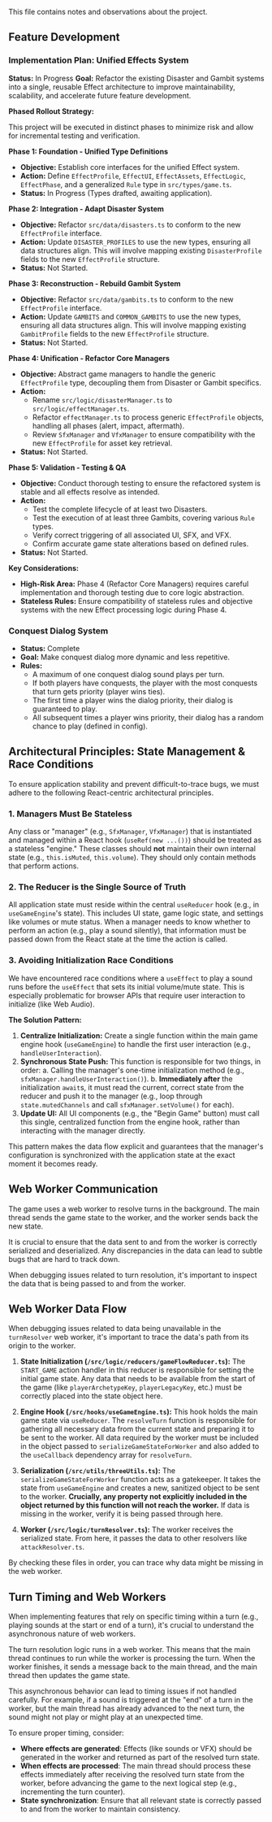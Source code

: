This file contains notes and observations about the project.

## Feature Development



### Implementation Plan: Unified Effects System

**Status:** In Progress
**Goal:** Refactor the existing Disaster and Gambit systems into a single, reusable Effect architecture to improve maintainability, scalability, and accelerate future feature development.

**Phased Rollout Strategy:**

This project will be executed in distinct phases to minimize risk and allow for incremental testing and verification.

**Phase 1: Foundation - Unified Type Definitions**
*   **Objective:** Establish core interfaces for the unified Effect system.
*   **Action:** Define `EffectProfile`, `EffectUI`, `EffectAssets`, `EffectLogic`, `EffectPhase`, and a generalized `Rule` type in `src/types/game.ts`.
*   **Status:** In Progress (Types drafted, awaiting application).

**Phase 2: Integration - Adapt Disaster System**
*   **Objective:** Refactor `src/data/disasters.ts` to conform to the new `EffectProfile` interface.
*   **Action:** Update `DISASTER_PROFILES` to use the new types, ensuring all data structures align. This will involve mapping existing `DisasterProfile` fields to the new `EffectProfile` structure.
*   **Status:** Not Started.

**Phase 3: Reconstruction - Rebuild Gambit System**
*   **Objective:** Refactor `src/data/gambits.ts` to conform to the new `EffectProfile` interface.
*   **Action:** Update `GAMBITS` and `COMMON_GAMBITS` to use the new types, ensuring all data structures align. This will involve mapping existing `GambitProfile` fields to the new `EffectProfile` structure.
*   **Status:** Not Started.

**Phase 4: Unification - Refactor Core Managers**
*   **Objective:** Abstract game managers to handle the generic `EffectProfile` type, decoupling them from Disaster or Gambit specifics.
*   **Action:**
    *   Rename `src/logic/disasterManager.ts` to `src/logic/effectManager.ts`.
    *   Refactor `effectManager.ts` to process generic `EffectProfile` objects, handling all phases (alert, impact, aftermath).
    *   Review `SfxManager` and `VfxManager` to ensure compatibility with the new `EffectProfile` for asset key retrieval.
*   **Status:** Not Started.

**Phase 5: Validation - Testing & QA**
*   **Objective:** Conduct thorough testing to ensure the refactored system is stable and all effects resolve as intended.
*   **Action:**
    *   Test the complete lifecycle of at least two Disasters.
    *   Test the execution of at least three Gambits, covering various `Rule` types.
    *   Verify correct triggering of all associated UI, SFX, and VFX.
    *   Confirm accurate game state alterations based on defined rules.
*   **Status:** Not Started.

**Key Considerations:**
*   **High-Risk Area:** Phase 4 (Refactor Core Managers) requires careful implementation and thorough testing due to core logic abstraction.
*   **Stateless Rules:** Ensure compatibility of stateless rules and objective systems with the new Effect processing logic during Phase 4.


### Conquest Dialog System
*   **Status:** Complete
*   **Goal:** Make conquest dialog more dynamic and less repetitive.
*   **Rules:**
    *   A maximum of one conquest dialog sound plays per turn.
    *   If both players have conquests, the player with the most conquests that turn gets priority (player wins ties).
    *   The first time a player wins the dialog priority, their dialog is guaranteed to play.
    *   All subsequent times a player wins priority, their dialog has a random chance to play (defined in config).

## Architectural Principles: State Management & Race Conditions

To ensure application stability and prevent difficult-to-trace bugs, we must adhere to the following React-centric architectural principles.

### 1. Managers Must Be Stateless

Any class or "manager" (e.g., `SfxManager`, `VfxManager`) that is instantiated and managed within a React hook (`useRef(new ...())`) should be treated as a stateless "engine." These classes should **not** maintain their own internal state (e.g., `this.isMuted`, `this.volume`). They should only contain methods that perform actions.

### 2. The Reducer is the Single Source of Truth

All application state must reside within the central `useReducer` hook (e.g., in `useGameEngine`'s state). This includes UI state, game logic state, and settings like volumes or mute status. When a manager needs to know whether to perform an action (e.g., play a sound silently), that information must be passed down from the React state at the time the action is called.

### 3. Avoiding Initialization Race Conditions

We have encountered race conditions where a `useEffect` to play a sound runs before the `useEffect` that sets its initial volume/mute state. This is especially problematic for browser APIs that require user interaction to initialize (like Web Audio).

**The Solution Pattern:**

1.  **Centralize Initialization:** Create a single function within the main game engine hook (`useGameEngine`) to handle the first user interaction (e.g., `handleUserInteraction`).
2.  **Synchronous State Push:** This function is responsible for two things, in order:
    a. Calling the manager's one-time initialization method (e.g., `sfxManager.handleUserInteraction()`).
    b. **Immediately after** the initialization `await`s, it must read the current, correct state from the reducer and push it to the manager (e.g., loop through `state.mutedChannels` and call `sfxManager.setVolume()` for each).
3.  **Update UI:** All UI components (e.g., the "Begin Game" button) must call this single, centralized function from the engine hook, rather than interacting with the manager directly.

This pattern makes the data flow explicit and guarantees that the manager's configuration is synchronized with the application state at the exact moment it becomes ready.


## Web Worker Communication

The game uses a web worker to resolve turns in the background. The main thread sends the game state to the worker, and the worker sends back the new state.

It is crucial to ensure that the data sent to and from the worker is correctly serialized and deserialized. Any discrepancies in the data can lead to subtle bugs that are hard to track down.

When debugging issues related to turn resolution, it's important to inspect the data that is being passed to and from the worker.

## Web Worker Data Flow

When debugging issues related to data being unavailable in the `turnResolver` web worker, it's important to trace the data's path from its origin to the worker.

1.  **State Initialization (`/src/logic/reducers/gameFlowReducer.ts`):** The `START_GAME` action handler in this reducer is responsible for setting the initial game state. Any data that needs to be available from the start of the game (like `playerArchetypeKey`, `playerLegacyKey`, etc.) must be correctly placed into the state object here.

2.  **Engine Hook (`/src/hooks/useGameEngine.ts`):** This hook holds the main game state via `useReducer`. The `resolveTurn` function is responsible for gathering all necessary data from the current state and preparing it to be sent to the worker. All data required by the worker must be included in the object passed to `serializeGameStateForWorker` and also added to the `useCallback` dependency array for `resolveTurn`.

3.  **Serialization (`/src/utils/threeUtils.ts`):** The `serializeGameStateForWorker` function acts as a gatekeeper. It takes the state from `useGameEngine` and creates a new, sanitized object to be sent to the worker. **Crucially, any property not explicitly included in the object returned by this function will not reach the worker.** If data is missing in the worker, verify it is being passed through here.

4.  **Worker (`/src/logic/turnResolver.ts`):** The worker receives the serialized state. From here, it passes the data to other resolvers like `attackResolver.ts`.

By checking these files in order, you can trace why data might be missing in the web worker.

## Turn Timing and Web Workers

When implementing features that rely on specific timing within a turn (e.g., playing sounds at the start or end of a turn), it's crucial to understand the asynchronous nature of web workers.

The turn resolution logic runs in a web worker. This means that the main thread continues to run while the worker is processing the turn. When the worker finishes, it sends a message back to the main thread, and the main thread then updates the game state.

This asynchronous behavior can lead to timing issues if not handled carefully. For example, if a sound is triggered at the "end" of a turn in the worker, but the main thread has already advanced to the next turn, the sound might not play or might play at an unexpected time.

To ensure proper timing, consider:

*   **Where effects are generated**: Effects (like sounds or VFX) should be generated in the worker and returned as part of the resolved turn state.
*   **When effects are processed**: The main thread should process these effects immediately after receiving the resolved turn state from the worker, before advancing the game to the next logical step (e.g., incrementing the turn counter).
*   **State synchronization**: Ensure that all relevant state is correctly passed to and from the worker to maintain consistency.